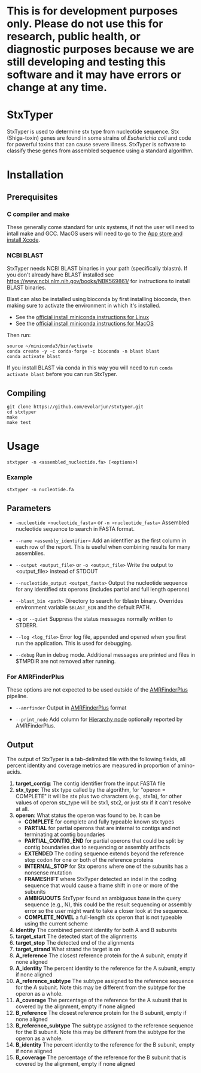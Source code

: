 # This is for development purposes only. Please do not use this for research, public health, or diagnostic purposes because we are still developing and testing this software and it may have errors or change at any time.

# StxTyper

StxTyper is used to determine stx type from nucleotide sequence. Stx (Shiga-toxin) genes are found in some strains of _Escherichia coli_ and code for powerful toxins that can cause severe illness. StxTyper is software to classify these genes from assembled sequence using a standard algorithm.

# Installation

## Prerequisites

### C compiler and make

These generally come standard for unix systems, if not the user will need to intall make
and GCC. MacOS users will need to go to the [App store and install
Xcode](https://apps.apple.com/in/app/xcode/id497799835?mt=12). 

### NCBI BLAST

StxTyper needs NCBI BLAST binaries in your path (specifically tblastn). If you don't
already have BLAST installed see https://www.ncbi.nlm.nih.gov/books/NBK569861/
for instructions to install BLAST binaries.

Blast can also be installed using bioconda by first installing bioconda, then making sure to activate the environment in which it's installed. 
- See the [official install miniconda instructions for Linux](https://docs.anaconda.com/free/miniconda/#quick-command-line-install)
- See the [official install miniconda instructions for MacOS](https://docs.conda.io/en/latest/miniconda.html)

Then run:

    source ~/miniconda3/bin/activate
    conda create -y -c conda-forge -c bioconda -n blast blast
    conda activate blast

If you install BLAST via conda in this way you will need to run `conda activate blast` before you can run StxTyper.

## Compiling

    git clone https://github.com/evolarjun/stxtyper.git
    cd stxtyper
    make
    make test

# Usage

    stxtyper -n <assembled_nucleotide.fa> [<options>]

### Example

    stxtyper -n nucleotide.fa

## Parameters

- `-nucleotide <nucleotide_fasta>` or `-n <nucleotide_fasta>` Assembled nucleotide sequence to search in FASTA format.

- `--name <assembly_identifier>` Add an identifier as the first column in each row of the report. This is useful when combining results for many assemblies.

- `--output <output_file>` or `-o <output_file>` Write the output to \<output\_file\> instead of STDOUT

- `--nucleotide_output <output_fasta>` Output the nucleotide sequence for any identified stx operons (includes partial and full length operons)

- `--blast_bin <path>` Directory to search for tblastn binary. Overrides environment variable `$BLAST_BIN` and the default PATH.

- `-q` or `--quiet` Suppress the status messages normally written to STDERR.

- `--log <log_file>` Error log file, appended and opened when you first run the application. This is used for debugging.

- `--debug` Run in debug mode. Additional messages are printed and files in $TMPDIR are not removed after running.

### For AMRFinderPlus

These options are not expected to be used outside of the [AMRFinderPlus](https://github.com/ncbi/amr/wiki) pipeline.

- `--amrfinder` Output in [AMRFinderPlus](https://github.com/ncbi/amr/wiki) format

- `--print_node` Add column for [Hierarchy node](https://www.ncbi.nlm.nih.gov/pathogens/docs/gene_hierarchy/) optionally reported by AMRFinderPlus.

## Output

The output of StxTyper is a tab-delimited file with the following fields, all percent identity and coverage metrics are measured in proportion of amino-acids.

1. __target_contig__: The contig identifier from the input FASTA file
2. __stx_type__: The stx type called by the algorithm, for "operon = COMPLETE"
   it will be stx plus two characters (e.g., stx1a), for other values of operon
   stx_type will be stx1, stx2, or just stx if it can't resolve at all.
3. __operon__: What status the operon was found to be. It can be
    - __COMPLETE__ for complete and fully typeable known stx types
    - __PARTIAL__ for partial operons that are internal to contigs and not
      terminating at contig boundaries
    - __PARTIAL_CONTIG_END__ for partial operons that could be split by contig
      boundaries due to sequencing or assembly artifacts
    - __EXTENDED__ The coding sequence extends beyond the reference stop codon
      for one or both of the reference proteins
    - __INTERNAL_STOP__ for Stx operons where one of the subunits has a
      nonsense mutation
    - __FRAMESHIFT__ where StxTyper detected an indel in the coding sequence
      that would cause a frame shift in one or more of the subunits
    - __AMBIGUOUTS__ StxTyper found an ambiguous base in the query sequence
      (e.g., N), this could be the result sequencing or assembly error so the
      user might want to take a closer look at the sequence.
    - __COMPLETE_NOVEL__ a full-length stx operon that is not typeable using
      the current scheme
4. __identity__ The combined percent identity for both A and B subunits
5. __target_start__ The detected start of the alignments
6. __target_stop__ The detected end of the alignments
7. __target_strand__ What strand the target is on
8. __A_reference__ The closest reference protein for the A subunit, empty if
none aligned
9. __A_identity__ The percent identity to the reference for the A subunit,
empty if none aligned
10. __A_reference_subtype__ The subtype assigned to the reference sequence for
the A subunit. Note this may be different from the subtype for the operon as a
whole.
11. __A_coverage__ The percentage of the reference for the A subunit that is
covered by the alignment, empty if none aligned
12. __B_reference__ The closest reference protein for the B subunit, empty if
none aligned
13. __B_reference_subtype__ The subtype assigned to the reference sequence for
the B subunit. Note this may be different from the subtype for the operon as a
whole.
14. __B_identity__ The percent identity to the reference for the B subunit,
empty if none aligned
15. __B_coverage__ The percentage of the reference for the B subunit that is
covered by the alignment, empty if none aligned

